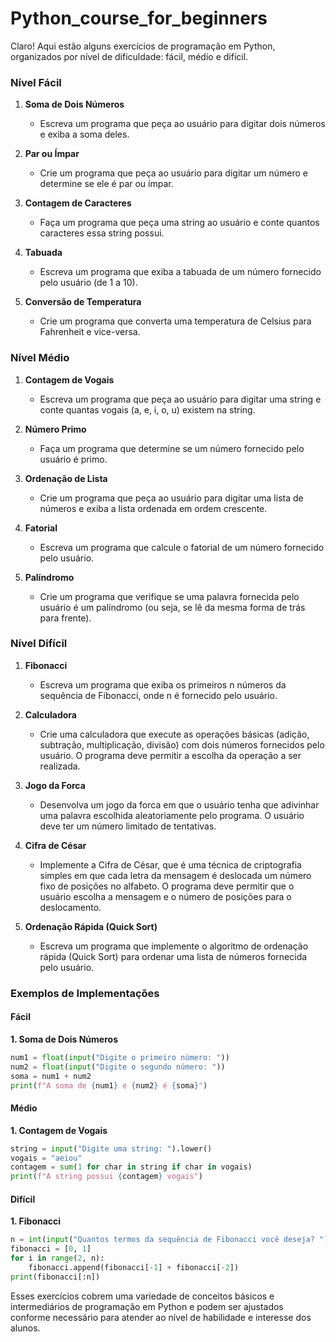 # Python_course_for_beginners

Claro! Aqui estão alguns exercícios de programação em Python, organizados por nível de dificuldade: fácil, médio e difícil.

### Nível Fácil

1. **Soma de Dois Números**
   - Escreva um programa que peça ao usuário para digitar dois números e exiba a soma deles.

2. **Par ou Ímpar**
   - Crie um programa que peça ao usuário para digitar um número e determine se ele é par ou ímpar.

3. **Contagem de Caracteres**
   - Faça um programa que peça uma string ao usuário e conte quantos caracteres essa string possui.

4. **Tabuada**
   - Escreva um programa que exiba a tabuada de um número fornecido pelo usuário (de 1 a 10).

5. **Conversão de Temperatura**
   - Crie um programa que converta uma temperatura de Celsius para Fahrenheit e vice-versa.

### Nível Médio

1. **Contagem de Vogais**
   - Escreva um programa que peça ao usuário para digitar uma string e conte quantas vogais (a, e, i, o, u) existem na string.

2. **Número Primo**
   - Faça um programa que determine se um número fornecido pelo usuário é primo.

3. **Ordenação de Lista**
   - Crie um programa que peça ao usuário para digitar uma lista de números e exiba a lista ordenada em ordem crescente.

4. **Fatorial**
   - Escreva um programa que calcule o fatorial de um número fornecido pelo usuário.

5. **Palíndromo**
   - Crie um programa que verifique se uma palavra fornecida pelo usuário é um palíndromo (ou seja, se lê da mesma forma de trás para frente).

### Nível Difícil

1. **Fibonacci**
   - Escreva um programa que exiba os primeiros n números da sequência de Fibonacci, onde n é fornecido pelo usuário.

2. **Calculadora**
   - Crie uma calculadora que execute as operações básicas (adição, subtração, multiplicação, divisão) com dois números fornecidos pelo usuário. O programa deve permitir a escolha da operação a ser realizada.

3. **Jogo da Forca**
   - Desenvolva um jogo da forca em que o usuário tenha que adivinhar uma palavra escolhida aleatoriamente pelo programa. O usuário deve ter um número limitado de tentativas.

4. **Cifra de César**
   - Implemente a Cifra de César, que é uma técnica de criptografia simples em que cada letra da mensagem é deslocada um número fixo de posições no alfabeto. O programa deve permitir que o usuário escolha a mensagem e o número de posições para o deslocamento.

5. **Ordenação Rápida (Quick Sort)**
   - Escreva um programa que implemente o algoritmo de ordenação rápida (Quick Sort) para ordenar uma lista de números fornecida pelo usuário.

### Exemplos de Implementações

#### Fácil

**1. Soma de Dois Números**
```python
num1 = float(input("Digite o primeiro número: "))
num2 = float(input("Digite o segundo número: "))
soma = num1 + num2
print(f"A soma de {num1} e {num2} é {soma}")
```

#### Médio

**1. Contagem de Vogais**
```python
string = input("Digite uma string: ").lower()
vogais = "aeiou"
contagem = sum(1 for char in string if char in vogais)
print(f"A string possui {contagem} vogais")
```

#### Difícil

**1. Fibonacci**
```python
n = int(input("Quantos termos da sequência de Fibonacci você deseja? "))
fibonacci = [0, 1]
for i in range(2, n):
    fibonacci.append(fibonacci[-1] + fibonacci[-2])
print(fibonacci[:n])
```

Esses exercícios cobrem uma variedade de conceitos básicos e intermediários de programação em Python e podem ser ajustados conforme necessário para atender ao nível de habilidade e interesse dos alunos.